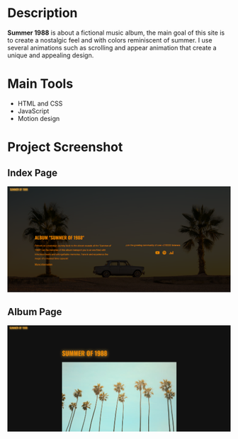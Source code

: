 # Description 

**Summer 1988** is about a fictional music album, the main goal of this site is to create a nostalgic 
feel and with colors reminiscent of summer. I use several animations such as scrolling and appear 
animation that create a unique and appealing design.

# Main Tools
- HTML and CSS
- JavaScript
- Motion design

# Project Screenshot

## Index Page
![Screenshot](./screenshot/img1.PNG)

## Album Page
![Screenshot](./screenshot/img2.PNG)
